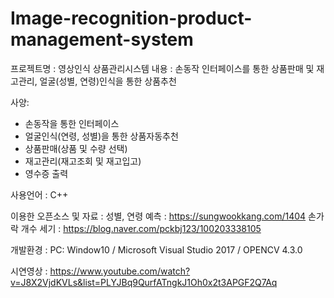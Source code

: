 # Image-recognition-product-management-system

프로젝트명 : 영상인식 상품관리시스템
내용 : 손동작 인터페이스를 통한 상품판매 및 재고관리, 얼굴(성별, 연령)인식을 통한 상품추천

사양:
- 손동작을 통한 인터페이스
- 얼굴인식(연령, 성별)을 통한 상품자동추천
- 상품판매(상품 및 수량 선택)
- 재고관리(재고조회 및 재고입고)
- 영수증 출력

사용언어 : C++

이용한 오픈소스 및 자료 :
  성별, 연령 예측 : https://sungwookkang.com/1404
  손가락 개수 세기 : https://blog.naver.com/pckbj123/100203338105

개발환경 : PC: Window10 / Microsoft Visual Studio 2017 / OPENCV 4.3.0

시연영상 : https://www.youtube.com/watch?v=J8X2VjdKVLs&list=PLYJBq9QurfATngkJ1Oh0x2t3APGF2Q7Aq
